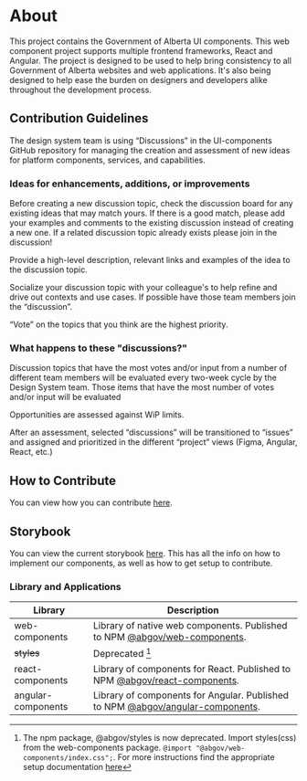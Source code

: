 # About

This project contains the Government of Alberta UI components. This web component project supports multiple frontend frameworks, React and Angular. The project is designed to be used to help bring consistency to all Government of Alberta websites and web applications. It's also being designed to help ease the burden on designers and developers alike throughout the development process.

## Contribution Guidelines

The design system team is using “Discussions” in the UI-components GitHub repository for managing the creation and assessment of new ideas for platform components, services, and capabilities.

### Ideas for enhancements, additions, or improvements

Before creating a new discussion topic, check the discussion board for any existing ideas that may match yours. If there is a good match, please add your examples and comments to the existing discussion instead of creating a new one. If a related discussion topic already exists please join in the discussion!

Provide a high-level description, relevant links and examples of the idea to the discussion topic.

Socialize your discussion topic with your colleague's to help refine and drive out contexts and use cases. If possible have those team members join the “discussion”.

“Vote” on the topics that you think are the highest priority.

### What happens to these "discussions?"

Discussion topics that have the most votes and/or input from a number of different team members will be evaluated every two-week cycle by the Design System team. Those items that have the most number of votes and/or input will be evaluated

Opportunities are assessed against WiP limits.

After an assessment, selected “discussions” will be transitioned to “issues” and assigned and prioritized in the different “project” views (Figma, Angular, React, etc.)

## How to Contribute

You can view how you can contribute [here](contributing.md).

## Storybook

You can view the current storybook [here](https://ui-components.alberta.ca/?path=/story/overview--page). This has all the info on how to implement our components, as well as how to get setup to contribute.

### Library and Applications

| Library            | Description                                                                                                                               |
| ------------------ | ----------------------------------------------------------------------------------------------------------------------------------------- |
| web-components     | Library of native web components. Published to NPM [@abgov/web-components](https://www.npmjs.com/package/@abgov/web-components).          |
| ~~styles~~         | Deprecated [^1]                                                                                                                           |
| react-components   | Library of components for React. Published to NPM [@abgov/react-components](https://www.npmjs.com/package/@abgov/react-components).       |
| angular-components | Library of components for Angular. Published to NPM [@abgov/angular-components](https://www.npmjs.com/package/@abgov/angular-components). |

[^1]: The npm package, @abgov/styles is now deprecated. Import styles(css) from the web-components package. `@import "@abgov/web-components/index.css";`. For more instructions find the appropriate setup documentation [here](https://ui-components.alberta.ca)
